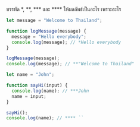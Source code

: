 บรรทัด \*, \*\*, \*\*\* และ \*\*\*\* ให้ผลลัพธ์เป็นอะไร เพราะอะไร

```js
let message = "Welcome to Thailand";

function logMessage(message) {
  message = "Hello everybody";
  console.log(message); // *Hello everybody
}

logMessage(message);
console.log(message); // **"Welcome to Thailand"
```

```js
let name = "John";

function sayHi(input) {
  console.log(name); // ***John
  name = input;
}

sayHi();
console.log(name); // **** ``
```
